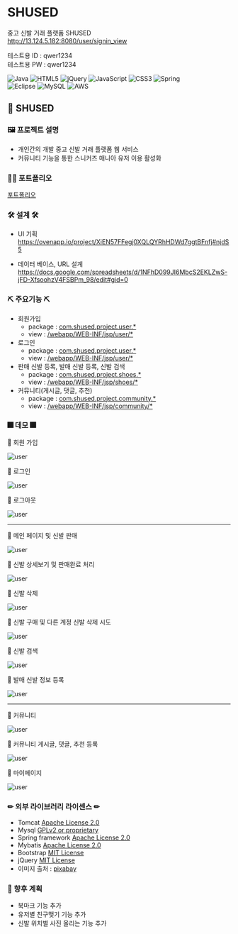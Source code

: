 # SHUSED
중고 신발 거래 플랫폼 SHUSED <br>
http://13.124.5.182:8080/user/signin_view

테스트용 ID : qwer1234 <br>
테스트용 PW : qwer1234

![Java](https://img.shields.io/badge/java-%23ED8B00.svg?style=for-the-badge&logo=java&logoColor=white)
![HTML5](https://img.shields.io/badge/html5-%23E34F26.svg?style=for-the-badge&logo=html5&logoColor=white)
![jQuery](https://img.shields.io/badge/jquery-%230769AD.svg?style=for-the-badge&logo=jquery&logoColor=white)
![JavaScript](https://img.shields.io/badge/javascript-%23323330.svg?style=for-the-badge&logo=javascript&logoColor=%23F7DF1E)
![CSS3](https://img.shields.io/badge/css3-%231572B6.svg?style=for-the-badge&logo=css3&logoColor=white)
![Spring](https://img.shields.io/badge/spring-%236DB33F.svg?style=for-the-badge&logo=spring&logoColor=white)  
![Eclipse](https://img.shields.io/badge/Eclipse-FE7A16.svg?style=for-the-badge&logo=Eclipse&logoColor=white)
![MySQL](https://img.shields.io/badge/mysql-%2300f.svg?style=for-the-badge&logo=mysql&logoColor=white)
![AWS](https://img.shields.io/badge/AWS-%23FF9900.svg?style=for-the-badge&logo=amazon-aws&logoColor=white)

## 📢 SHUSED

### 🖼 프로젝트 설명
 * 개인간의 개발 중고 신발 거래 플랫폼 웹 서비스
 * 커뮤니티 기능을 통한 스니커즈 매니아 유저 이용 활성화
 
 ### 👩‍🏫 포트폴리오 
 
 [포트폴리오](demo/portfolio.pdf) 
 
 ### 🛠 설계 🛠
  * UI 기획  
    https://ovenapp.io/project/XiEN57FFegj0XQLQYRhHDWd7ggtBFnfj#njdS5 
    
  * 데이터 베이스, URL 설계  
    https://docs.google.com/spreadsheets/d/1NFhD099JI6MbcS2EKLZwS-jFD-XfsoohzV4FSBPm_98/edit#gid=0  
 
 ### ⛏ 주요기능 ⛏
 * 회원가입
   * package : [com.shused.project.user.*](https://github.com/hoppang98/SHUSED/tree/develop/src/main/java/com/shused/project/user)
   * view : [/webapp/WEB-INF/jsp/user/*](https://github.com/hoppang98/SHUSED/tree/develop/src/main/webapp/WEB-INF/jsp/user)
 * 로그인
   * package : [com.shused.project.user.*](https://github.com/hoppang98/SHUSED/tree/develop/src/main/java/com/shused/project/user)
   * view : [/webapp/WEB-INF/jsp/user/*](https://github.com/hoppang98/SHUSED/tree/develop/src/main/webapp/WEB-INF/jsp/user)
 * 판매 신발 등록, 발매 신발 등록, 신발 검색
   * package : [com.shused.project.shoes.*](https://github.com/hoppang98/SHUSED/tree/develop/src/main/java/com/shused/project/shoes)
   * view : [/webapp/WEB-INF/jsp/shoes/*](https://github.com/hoppang98/SHUSED/tree/develop/src/main/webapp/WEB-INF/jsp/shoes)
 * 커뮤니티(게시글, 댓글, 추천)
   * package : [com.shused.project.community.*](https://github.com/hoppang98/SHUSED/tree/develop/src/main/java/com/shused/project/community)
   * view : [/webapp/WEB-INF/jsp/community/*](https://github.com/hoppang98/SHUSED/tree/develop/src/main/webapp/WEB-INF/jsp/community)

### 🎆 데모 🎆

 💎 회원 가입
 
 ![user](demo/signUp.gif)
 
 💎 로그인
 
 ![user](demo/signIn.gif)
 
 💎 로그아웃
 
 ![user](demo/logout.gif)
 
 <hr>
 
 💎 메인 페이지 및 신발 판매
 
 ![user](demo/sellShoes.gif)
 
 💎 신발 상세보기 및 판매완료 처리
 
 ![user](demo/detailShoesSoldout.gif)
 
 💎 신발 삭제
 
 ![user](demo/deleteShoes.gif)
 
 💎 신발 구매 및 다른 계정 신발 삭제 시도
 
 ![user](demo/tryDeleteShoesAndBuyShoes.gif)

 💎 신발 검색
 
 ![user](demo/searchShoes.gif)
 
 💎 발매 신발 정보 등록
 
 ![user](demo/droppedShoes.gif)
 
 <hr>
 
 💎 커뮤니티
 
 ![user](demo/communityDtail.gif)
 
 💎 커뮤니티 게시글, 댓글, 추천 등록
 
 ![user](demo/insertComunity.gif)
 
 💎 마이페이지
 
 ![user](demo/myPage.gif)
 
### ✏ 외부 라이브러리 라이센스 ✏ 

* Tomcat [Apache License 2.0](https://www.apache.org/licenses/LICENSE-2.0) 
* Mysql [GPLv2 or proprietary](https://www.gnu.org/licenses/gpl-3.0.html)
* Spring framework [Apache License 2.0](https://www.apache.org/licenses/LICENSE-2.0)  
* Mybatis [Apache License 2.0](https://www.apache.org/licenses/LICENSE-2.0)
* Bootstrap [MIT License](https://opensource.org/licenses/MIT)
* jQuery [MIT License](https://opensource.org/licenses/MIT)
* 이미지 출처 : [pixabay](https://pixabay.com/ko/)

### 🎁 향후 계획
 * 북마크 기능 추가
 * 유저별 친구맺기 기능 추가
 * 신발 위치별 사진 올리는 기능 추가
